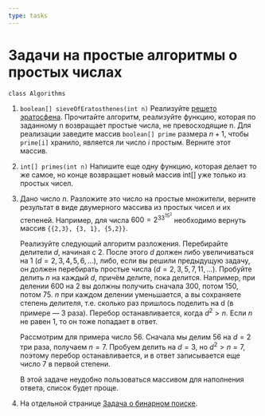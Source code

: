 ```yaml
---
type: tasks
---
```


# Задачи на простые алгоритмы о простых числах

`class Algorithms`

1. `boolean[] sieveOfEratosthenes(int n)` Реализуйте [решето эратосфена](https://ru.wikipedia.org/wiki/%D0%A0%D0%B5%D1%88%D0%B5%D1%82%D0%BE_%D0%AD%D1%80%D0%B0%D1%82%D0%BE%D1%81%D1%84%D0%B5%D0%BD%D0%B0#%D0%90%D0%BB%D0%B3%D0%BE%D1%80%D0%B8%D1%82%D0%BC). Прочитайте алгоритм, реализуйте функцию, которая по заданному n возвращает простые числа, не превосходящие n. Для реализации заведите массив `boolean[] prime` размера $n + 1$, чтобы `prime[i]` хранило, является ли число $i$ простым. Верните этот массив.
2. `int[] primes(int n)` Напишите еще одну функцию, которая делает то же самое, но конце возвращает новый массив int[] уже только из простых чисел.
3. Дано число $n$. Разложите это число на простые множители, верните результат в виде двумерного массива из простых чисел и их степеней. Например, для числа $600=2^33^15^2$ необходимо вернуть массив `{{2,3}, {3, 1}, {5,2}}`.

   Реализуйте следующий алгоритм разложения. Перебирайте делители $d$, начиная с 2. После этого $d$ должен либо увеличиваться на 1 ($d=2,3,4,5,6,\ldots$), либо, если вы решили предыдущую задачу, он должен перебирать простые числа ($d=2,3,5,7,11,\ldots$). Пробуйте делить $n$ на каждый $d$, причём делите, пока делится. Например, при делении 600 на 2 вы должны получить сначала 300, потом 150, потом 75. $n$ при каждом делении уменьшается, а вы сохраняете степень делителя, т.е. сколько раз пришлось поделить на d (в примере — 3 раза). Перебор останавливается, когда $d^2 > n$. Если $n$ не равен 1, то он тоже
  попадает в ответ.

   Рассмотрим для примера число 56. Сначала мы делим 56 на $d=2$ три раза, получаем $n=7$. Пробуем делить на $d=3$, но $d^2>n=7$, поэтому перебор останавливается, и в ответ записывается еще число 7 в первой степени.
 
    В этой задаче неудобно пользоваться массивом для наполнения ответа, список будет проще.
4. На отдельной странице [Задача о бинарном поиске](binary.md).
